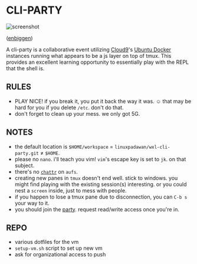 CLI-PARTY
=========

![screenshot][] 

([enbiggen][])

A cli-party is a collaborative event utilizing [Cloud9][1]'s [Ubuntu Docker][2] instances running what appears to be a js layer on top of tmux. This provides an excellent learning opportunity to essentially play with the REPL that the shell is.

RULES
-----
 * PLAY NICE! if you break it, you put it back the way it was. ☺ that may be hard for you if you delete `/etc`. don't do that.
 * don't forget to clean up your mess. we only got 5G.

NOTES
-----
 * the default location is `$HOME/workspace` = `linuxpadawan/wxl-cli-party.git` ≠ `$HOME`.
 * please no `nano`. i'll teach you vim! `vim`'s escape key is set to `jk`. on that subject.
 * there's no [`chattr`][4] on `aufs`.
 * creating new panes in `tmux` doesn't end well. stick to windows. you might find playing with the existing session(s) interesting. or you could nest a `screen` inside, just to mess with people.
 * if you happen to lose a tmux pane due to disconnection, you can `C-b s` your way to it.
 * you should join the [party][3]. request read/write access once you're in.

REPO
----
 * various dotfiles for the vm
 * `setup-vm.sh` script to set up new vm
 * ask for organizational access to push

[1]: https://c9.io
[2]: https://dockerfile.github.io/#/ubuntu
[3]: https://ide.c9.io/wxl/cli-party
[4]: https://github.com/docker/docker/issues/1070

[screenshot]: https://i.imgur.com/zy0q5Ff.png
[enbiggen]: https://i.imgur.com/eVEvHbk.png

